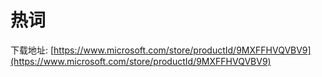 # 热词
下载地址: [https://www.microsoft.com/store/productId/9MXFFHVQVBV9](https://www.microsoft.com/store/productId/9MXFFHVQVBV9)